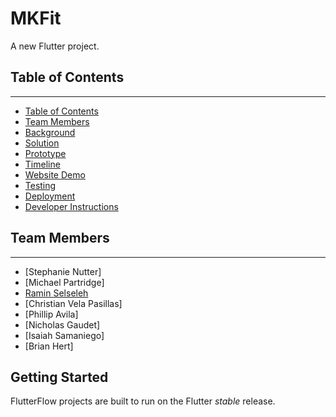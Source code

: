 # MKFit

A new Flutter project.

## Table of Contents
---
- [Table of Contents](#table-of-contents)
- [Team Members](#team-members)
- [Background](#background)
- [Solution](#solution)
- [Prototype](#prototype)
- [Timeline](#timeline)
- [Website Demo](#website-demo)
- [Testing](#testing)
- [Deployment](#deployment)
- [Developer Instructions](#developer-instructions)



## Team Members
---
- [Stephanie Nutter]
- [Michael Partridge]
- [Ramin Selseleh](https://github.com/RaminSel)
- [Christian Vela Pasillas]
- [Phillip Avila]
- [Nicholas Gaudet]
- [Isaiah Samaniego]
- [Brian Hert]



## Getting Started

FlutterFlow projects are built to run on the Flutter _stable_ release.
